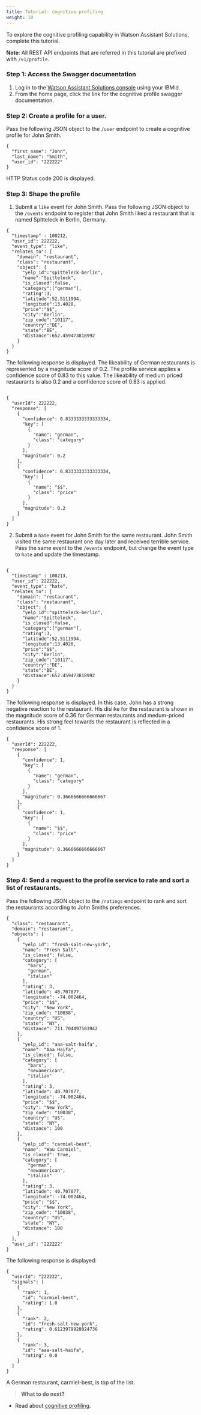 ```yaml
---
title: Tutorial: cognitive profiling
weight: 10
---
```


To explore the cognitive profiling capability in Watson Assistant Solutions, complete this tutorial.

**Note**: All REST API endpoints that are referred in this tutorial are prefixed with `/v1/profile`.

### Step 1: Access the Swagger documentation

1. Log in to the [Watson Assistant Solutions console](https://watson-personal-assistant.github.io/developer/) using your IBMid.
2. From the home page, click the link for the cognitive profile swagger documentation.

### Step 2: Create a profile for a user.

Pass the following JSON object to the `/user` endpoint to create a cognitive profile for John Smith. 

  ```
  {
    "first_name": "John",
    "last_name": "Smith",
    "user_id": "222222"
  }

```

HTTP Status code 200 is displayed.

### Step 3: Shape the profile

1. Submit a `like` event for John Smith. Pass the following JSON object to the `/events` endpoint to register that John Smith liked a restaurant that is named Spitteleck in Berlin, Germany.

  ```
  {
    "timestamp" : 100212,
    "user_id": 222222,
    "event_type": "like",
    "relates_to": {
      "domain": "restaurant",
      "class": "restaurant",
      "object": {
        "yelp_id":"spitteleck-berlin",
        "name":"Spitteleck",
        "is_closed":false,
        "category":["german"],
        "rating":3,
        "latitude":52.5111994,
        "longitude":13.4028,
        "price":"$$",
        "city":"Berlin",
        "zip_code":"10117",
        "country":"DE",
        "state":"BE",
        "distance":652.459473818992
      }
    }
  }

  ```
The following response is displayed.  The likeability of German restaurants is represented by a magnitude score of 0.2.  The profile service applies a confidence score of 0.83 to this value.  The likeability of medium priced restaurants is also 0.2 and a confidence score of 0.83 is applied.

  ```

  {
    "userId": 222222,
    "response": [
      {
        "confidence": 0.8333333333333334,
        "key": [
          {
            "name": "german",
            "class": "category"
          }
        ],
        "magnitude": 0.2
      },
      {
        "confidence": 0.8333333333333334,
        "key": [
          {
            "name": "$$",
            "class": "price"
          }
        ],
        "magnitude": 0.2
      }
    ]
  }

  ```
2. Submit a `hate` event for John Smith for the same restaurant.  John Smith visited the same restaurant one day later and received terrible service.  Pass the same event to the `/events` endpoint, but change the event type to `hate` and update the timestamp.
    
  ```

  {
    "timestamp" : 100213,
    "user_id": 222222,
    "event_type": "hate",
    "relates_to": {
      "domain": "restaurant",
      "class": "restaurant",
      "object": {
        "yelp_id":"spitteleck-berlin",
        "name":"Spitteleck",
        "is_closed":false,
        "category":["german"],
        "rating":3,
        "latitude":52.5111994,
        "longitude":13.4028,
        "price":"$$",
        "city":"Berlin",
        "zip_code":"10117",
        "country":"DE",
        "state":"BE",
        "distance":652.459473818992
      }
    }
  }

  ```

The following response is displayed.  In this case, John has a strong negative reaction to the restaurant.  His dislike for the restaurant is shown in the magnitude score of 0.36 for German restaurants and medum-priced restaurants.  His strong feel towards the restaurant is reflected in a confidence score of 1.

  ```
  {
    "userId": 222222,
    "response": [
      {
        "confidence": 1,
        "key": [
          {
            "name": "german",
            "class": "category"
          }
        ],
        "magnitude": 0.3666666666666667
      },
      {
        "confidence": 1,
        "key": [
          {
            "name": "$$",
            "class": "price"
          }
        ],
        "magnitude": 0.3666666666666667
      }
    ]
  }

  ```
### Step 4: Send a request to the profile service to rate and sort a list of restaurants.

Pass the following JSON object to the `/ratings` endpoint to rank and sort the restaurants according to John Smiths preferences.

```
{
  "class": "restaurant",
  "domain": "restaurant",
  "objects": [
    {
      "yelp_id": "fresh-salt-new-york",
      "name": "Fresh Salt",
      "is_closed": false,
      "category": [
        "bars",
        "german",
        "italian"
      ],
      "rating": 3,
      "latitude": 40.707077,
      "longitude": -74.002464,
      "price": "$$",
      "city": "New York",
      "zip_code": "10038",
      "country": "US",
      "state": "NY",
      "distance": 711.704497503942
    },
    {
      "yelp_id": "aaa-salt-haifa",
      "name": "Aaa Haifa",
      "is_closed": false,
      "category": [
        "bars",
        "newamerican",
        "italian"
      ],
      "rating": 3,
      "latitude": 40.707077,
      "longitude": -74.002464,
      "price": "$$",
      "city": "New York",
      "zip_code": "10038",
      "country": "US",
      "state": "NY",
      "distance": 100
    },
    {
      "yelp_id": "carmiel-best",
      "name": "Wau Carmiel",
      "is_closed": true,
      "category": [
        "german",
        "newamerican",
        "italian"
      ],
      "rating": 3,
      "latitude": 40.707077,
      "longitude": -74.002464,
      "price": "$$",
      "city": "New York",
      "zip_code": "10038",
      "country": "US",
      "state": "NY",
      "distance": 100
    }
  ],
  "user_id": "222222"
}

```
The following response is displayed:

```
{
  "userId": "222222",
  "signals": [
    {
      "rank": 1,
      "id": "carmiel-best",
      "rating": 1.0
    },
    {
      "rank": 2,
      "id": "fresh-salt-new-york",
      "rating": 0.6123979928024736
    },
    {
      "rank": 3,
      "id": "aaa-salt-haifa",
      "rating": 0.0
    }
  ]
}

```
A German restaurant, carmiel-best, is top of the list.

> **What to do next?**
- Read about [cognitive profiling]({{site.baseurl}}/cognitive/cognitive_profile_intro).